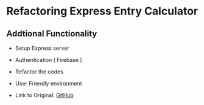 # Refactoring Express Entry Calculator #

## Addtional Functionality ##
* Setup Express server
* Authentication ( Firebase )
* Refactor the codes
* User Friendly environment


* Link to Original: [GitHub](https://github.com/MachoBoy/express-entry-calculator)